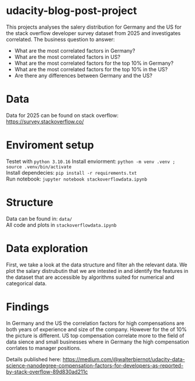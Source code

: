 # udacity-blog-post-project

This projects analyses the salery distribution for Germany and the US for the stack overflow developer survey dataset from 2025 and investigates correlated. The business question to answer:

* What are the most correlated factors in Germany?
* What are the most correlated factors in US?
* What are the most correlated factors for the top 10% in Germany?
* What are the most correlated factors for the top 10% in the US?
* Are there any differences between Germany and the US?

# Data
Data for 2025 can be found on stack overflow: https://survey.stackoverflow.co/

# Enviroment setup
Testet with ```python 3.10.16```
Install enviorment: ```python -m venv .venv ; source .venv/bin/activate``` \
Install dependecies: ```pip install -r requirements.txt``` \
Run notebook: ```jupyter notebook stackoverflowdata.ipynb```

# Structure
Data can be found in: ```data/``` \
All code and plots in ```stackoverflowdata.ipynb``` 

# Data exploration
First, we take a look at the data structure and filter ah the relevant data. We plot the salary distrubutin that we are intested in and identify the features in the dataset that are accessible by algorithms suited for numerical and categorical data.


# Findings

In Germany and the US the correlation factors for high compensations are both years of experience and size of the company. However for the of 10% the picture is different. US top compensation correlate more to the field of data sience and small businesses where in Germany the high compensation corrlates to manager positions.

Details published here: https://medium.com/@walterbiernot/udacity-data-science-nanodegree-compensation-factors-for-developers-as-reported-by-stack-overflow-89d830ad211c

